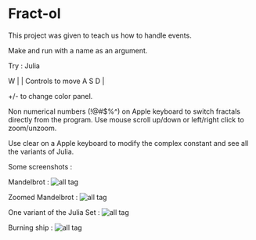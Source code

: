 # Fract-ol


This project was given to teach us how to handle events.

Make and run with a name as an argument.

Try : Julia

  W   |
      | Controls to move
A S D |

+/- to change color panel.

Non numerical numbers (!@#$%^) on Apple keyboard to switch fractals directly from the program.
Use mouse scroll up/down or left/right click to zoom/unzoom.

Use clear on a Apple keyboard to modify the complex constant and see all the variants of Julia.

Some screenshots : 

Mandelbrot :
![all tag](https://user-images.githubusercontent.com/27274027/40000283-b4c491f0-578b-11e8-85ae-1cb16e3d42e4.png)

Zoomed Mandelbrot : 
![all tag](https://user-images.githubusercontent.com/27274027/40000282-b4aff77c-578b-11e8-9ab0-b4eb35b54026.png)

One variant of the Julia Set : 
![all tag](https://user-images.githubusercontent.com/27274027/40000286-b55e2fea-578b-11e8-9cce-d72f23bcc6eb.png)

Burning ship : 
![all tag](https://user-images.githubusercontent.com/27274027/40000281-b49b1f96-578b-11e8-814d-19ef4bab99d8.png)
